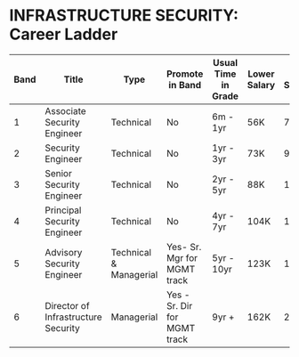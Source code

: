 # INFRASTRUCTURE SECURITY: Career Ladder

| Band | Title | Type | Promote in Band | Usual Time in Grade | Lower Salary | Mid Salary | High Salary | Variable Compensation |
| ---- | ------ | ----- | -------- |---------- |  ------------ | ---------- | ----------- | --------------------- |
| 1 | Associate Security Engineer | Technical | No | 6m - 1yr | 56K  | 70K | 85K | Not eligible |
| 2 | Security Engineer | Technical | No | 1yr - 3yr | 73K  | 92K | 110K | Not eligible |
| 3 | Senior Security Engineer | Technical | No | 2yr - 5yr | 88K  | 110K | 132K | Not eligible |
| 4 | Principal Security Engineer | Technical | No | 4yr  - 7yr | 104K  | 130K | 156K | Infrequent |
| 5 | Advisory Security Engineer | Technical & Managerial | Yes- Sr. Mgr for MGMT track | 5yr - 10yr | 123K  | 153K | 184K | Frequent |
| 6 | Director of Infrastructure Security | Managerial | Yes - Sr. Dir for MGMT track | 9yr + | 162K  | 215K | 265K | Mostly |